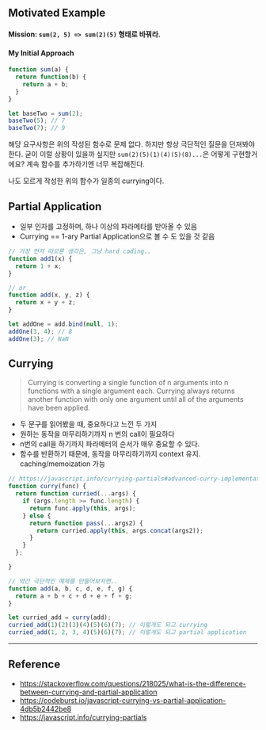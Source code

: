 ## Motivated Example
#### Mission: `sum(2, 5) => sum(2)(5)` 형태로 바꿔라.
#### My Initial Approach

``` javascript
function sum(a) {
  return function(b) {
    return a + b;
  }
}

let baseTwo = sum(2);
baseTwo(5); // 7
baseTwo(7); // 9
```

해당 요구사항은 위의 작성된 함수로 문제 없다. 하지만 항상 극단적인 질문을 던져봐야한다. 
굳이 이럴 상황이 있을까 싶지만 `sum(2)(5)(1)(4)(5)(8)...`은 어떻게 구현할거에요?
계속 함수를 추가하기엔 너무 복잡해진다.

나도 모르게 작성한 위의 함수가 일종의 currying이다.

## Partial Application
- 일부 인자를 고정하며, 하나 이상의 파라메타를 받아올 수 있음
- Currying == 1-ary Partial Application으로 볼 수 도 있을 것 같음

``` javascript
// 가장 먼저 떠오른 생각은, 그냥 hard coding..
function add1(x) {
  return 1 + x;
}

// or
function add(x, y, z) {
  return x + y + z;
}

let addOne = add.bind(null, 1);
addOne(3, 4); // 8
addOne(3); // NaN
```

## Currying
> Currying is converting a single function of n arguments into n functions with a single argument each. 
> Currying always returns another function with only one argument until all of the arguments have been applied.

- 두 문구를 읽어봤을 때, 중요하다고 느낀 두 가지
 - 원하는 동작을 마무리하기까지 n 번의 call이 필요하다
 - n번의 call을 하기까지 파라메터의 순서가 매우 중요할 수 있다.
- 함수를 반환하기 때문에, 동작을 마무리하기까지 context 유지. caching/memoization 가능

``` javascript
// https://javascript.info/currying-partials#advanced-curry-implementation
function curry(func) {
  return function curried(...args) {
    if (args.length >= func.length) {
      return func.apply(this, args);  
    } else {
      return function pass(...args2) { 
        return curried.apply(this, args.concat(args2));
      }
    }
  };

}

// 약간 극단적인 예제를 만들어보자면..
function add(a, b, c, d, e, f, g) {
  return a + b + c + d + e + f + g;
}

let curried_add = curry(add);
curried_add(1)(2)(3)(4)(5)(6)(7); // 이렇게도 되고 currying
curried_add(1, 2, 3, 4)(5)(6)(7); // 이렇게도 되고 partial application
```

---
## Reference
- https://stackoverflow.com/questions/218025/what-is-the-difference-between-currying-and-partial-application
- https://codeburst.io/javascript-currying-vs-partial-application-4db5b2442be8
- https://javascript.info/currying-partials
